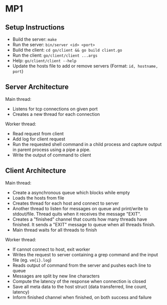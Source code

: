 # MP1

## Setup Instructions

- Build the server: `make`
- Run the server: `bin/server <id> <port>`
- Build the client: `cd go/client && go build client.go`
- Run the client: `go/client/client ...args`
- Help: `go/client/client --help`
- Update the hosts file to add or remove servers (Format: `id, hostname, port`)

## Server Architecture

Main thread:
- Listens for tcp connections on given port
- Creates a new thread for each connection

Worker thread:
- Read request from client
- Add log for client request
- Run the requested shell command in a child process and capture output in
  parent process using a pipe a pipe.
- Write the output of command to client

## Client Architecture

Main thread:
- Create a asynchronous queue which blocks while empty
- Loads the hosts from file
- Creates thread for each host and connect to server
- Another thread to listen for messages on queue and print/write to
  stdout/file. Thread quits when it receives the message "EXIT".
- Creates a "finished" channel that counts how many threads have finished. It
  sends a "EXIT" message to queue when all threads finish.
- Main thread waits for all threads to finish

Worker thread:
- If cannot connect to host, exit worker
- Writes the request to server containing a grep command and the input file
  (eg. `vm{i}.log`)
- Reads output of command from the server and pushes each line to queue
- Messages are split by new line characters
- Compute the latency of the response when connection is closed
- Save all meta data to the host struct (data transferred, line count, latency)
- Inform finished channel when finished, on both success and failure

